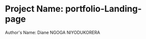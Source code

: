 # Project Name: portfolio-Landing-page

<html>
  
  <form>
<label> Author's Name:</label> <label> Diane NGOGA NIYODUKORERA</label>
  
  </form>
  </html>

